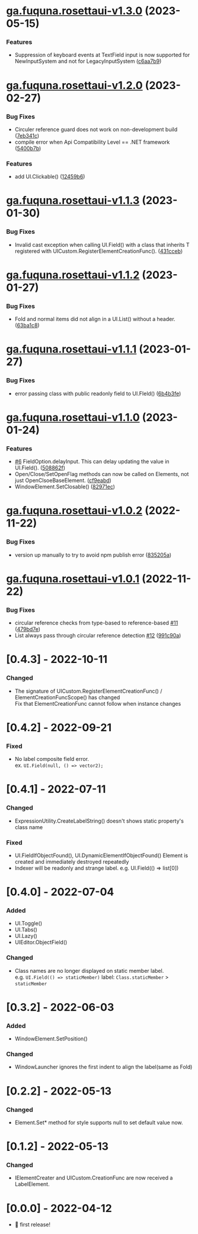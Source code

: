 # [ga.fuquna.rosettaui-v1.3.0](https://github.com/fuqunaga/RosettaUI/compare/ga.fuquna.rosettaui-v1.2.0...ga.fuquna.rosettaui-v1.3.0) (2023-05-15)


### Features

* Suppression of keyboard events at TextField input is now supported for NewInputSystem and not for LegacyInputSystem ([c6aa7b9](https://github.com/fuqunaga/RosettaUI/commit/c6aa7b9fada0c7a3480b24ef36f08ada7f44e06e))

# [ga.fuquna.rosettaui-v1.2.0](https://github.com/fuqunaga/RosettaUI/compare/ga.fuquna.rosettaui-v1.1.3...ga.fuquna.rosettaui-v1.2.0) (2023-02-27)


### Bug Fixes

* Circuler reference guard does not work on non-development build ([7eb341c](https://github.com/fuqunaga/RosettaUI/commit/7eb341cea41f0bca75b42a150cd6cbd6e4ecf165))
* compile error when Api Compatibility Level == .NET framework ([5400b7b](https://github.com/fuqunaga/RosettaUI/commit/5400b7b6687649561c0635dc96f3c13f3364059d))


### Features

* add UI.Clickable() ([12459b6](https://github.com/fuqunaga/RosettaUI/commit/12459b698fe7faf9a8ac97a592a54fa417a916ca))

# [ga.fuquna.rosettaui-v1.1.3](https://github.com/fuqunaga/RosettaUI/compare/ga.fuquna.rosettaui-v1.1.2...ga.fuquna.rosettaui-v1.1.3) (2023-01-30)


### Bug Fixes

* Invalid cast exception when calling UI.Field() with a class that inherits T registered with UICustom.RegisterElementCreationFunc<T>(). ([431cceb](https://github.com/fuqunaga/RosettaUI/commit/431cceb9f956bde87b10033443c14fd19951576d))

# [ga.fuquna.rosettaui-v1.1.2](https://github.com/fuqunaga/RosettaUI/compare/ga.fuquna.rosettaui-v1.1.1...ga.fuquna.rosettaui-v1.1.2) (2023-01-27)


### Bug Fixes

* Fold and normal items did not align in a UI.List() without a header. ([63ba1c8](https://github.com/fuqunaga/RosettaUI/commit/63ba1c820978bf68d8187dc7f8315b9d22b83747))

# [ga.fuquna.rosettaui-v1.1.1](https://github.com/fuqunaga/RosettaUI/compare/ga.fuquna.rosettaui-v1.1.0...ga.fuquna.rosettaui-v1.1.1) (2023-01-27)


### Bug Fixes

* error passing class with public readonly field to UI.FIeld() ([6b4b3fe](https://github.com/fuqunaga/RosettaUI/commit/6b4b3fec02d8be777e5ef870876a1399476a5ba8))

# [ga.fuquna.rosettaui-v1.1.0](https://github.com/fuqunaga/RosettaUI/compare/ga.fuquna.rosettaui-v1.0.2...ga.fuquna.rosettaui-v1.1.0) (2023-01-24)


### Features

* [#6](https://github.com/fuqunaga/RosettaUI/issues/6) FieldOption.delayInput. This can delay updating the value in UI.Field(). ([508862f](https://github.com/fuqunaga/RosettaUI/commit/508862f5f3446b11e7f33de1d15f860b743b1ac2))
* Open/Close/SetOpenFlag methods can now be called on Elements, not just OpenClsoeBaseElement. ([cf9eabd](https://github.com/fuqunaga/RosettaUI/commit/cf9eabd2b9cf915082817868a551f5a428aca96d))
* WindowElement.SetClosable() ([82971ec](https://github.com/fuqunaga/RosettaUI/commit/82971ecf70246cdae12c7016d02d329acd236e85))

# [ga.fuquna.rosettaui-v1.0.2](https://github.com/fuqunaga/RosettaUI/compare/ga.fuquna.rosettaui-v1.0.1...ga.fuquna.rosettaui-v1.0.2) (2022-11-22)


### Bug Fixes

* version up manually to try to avoid npm publish error ([835205a](https://github.com/fuqunaga/RosettaUI/commit/835205acc2bbddcd7d57fd4979a46206093edf39))

# [ga.fuquna.rosettaui-v1.0.1](https://github.com/fuqunaga/RosettaUI/compare/ga.fuquna.rosettaui-v1.0.0...ga.fuquna.rosettaui-v1.0.1) (2022-11-22)


### Bug Fixes

* circular reference checks from type-based to reference-based [#11](https://github.com/fuqunaga/RosettaUI/issues/11) ([479bd7e](https://github.com/fuqunaga/RosettaUI/commit/479bd7e91a4239c867ea4c11b4d7fa31e5082169))
* List always pass through circular reference detection [#12](https://github.com/fuqunaga/RosettaUI/issues/12) ([991c90a](https://github.com/fuqunaga/RosettaUI/commit/991c90ae4b2aaf363f47e15f3c0cb3cc355251b6))


# [0.4.3] - 2022-10-11
### Changed
- The signature of UICustom.RegisterElementCreationFunc() / ElementCreationFuncScope() has changed  
Fix that ElementCreationFunc cannot follow when instance changes

# [0.4.2] - 2022-09-21
### Fixed
- No label composite field error.  
ex. `UI.Field(null, () => vector2);`

# [0.4.1] - 2022-07-11
### Changed
- ExpressionUtility.CreateLabelString() doesn't shows static property's class name

### Fixed
- UI.FieldIfObjectFound(), UI.DynamicElementIfObjectFound() Element is created and immediately destroyed repeatedly
- Indexer will be readonly and strange label. e.g. UI.Field(() => list[0])

# [0.4.0] - 2022-07-04
### Added
- UI.Toggle()
- UI.Tabs()
- UI.Lazy()
- UIEditor.ObjectField()

### Changed
- Class names are no longer displayed on static member label.  
e.g.  `UI.Field(() => staticMember)` label: `Class.staticMember` > `staticMember`

# [0.3.2] - 2022-06-03
### Added
- WindowElement.SetPosition()

### Changed
- WindowLauncher ignores the first indent to align the label(same as Fold)

# [0.2.2] - 2022-05-13
### Changed
- Element.Set* method for style supports null to set default value now.

# [0.1.2] - 2022-05-13
### Changed
- IElementCreater and UICustom.CreationFunc are now received a LabelElement.

# [0.0.0] - 2022-04-12
- 🎉 first release!
